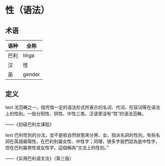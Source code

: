 # 性（语法）

## 术语

|语种|全称|
|-|-|
|巴利|liṅga|
|汉|性|
|英|gender|

## 定义

</div>
text
法范畴之一。指凭借一定的语法形式所表示的名词、代词、形容词等在语法上的性别。一般分阳性、阴性、中性三类。汉语里没有“性”的语法范畴。

——《初级巴利文课程》
</div>


</div>
text
巴利性別的分法，並不是依自然狀態來分男、女，指派名詞的性別。有些名詞在英語屬陽性，在巴利則屬女性、中性字；同理，很多字我們認為是中性字，
但在巴利屬男性或女性字。這個稱為“文法上的性別。”

——《实用巴利语文法》（第三版）
</div>


